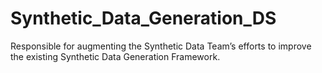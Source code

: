 # Synthetic_Data_Generation_DS
Responsible for augmenting the Synthetic Data Team’s efforts to improve the existing Synthetic Data Generation Framework.
